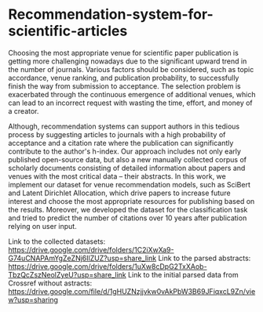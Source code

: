 # Recommendation-system-for-scientific-articles
Choosing the most appropriate venue for scientific paper publication is getting more challenging nowadays due to the significant upward trend in the number of journals. Various factors should be considered, such as topic accordance, venue ranking, and publication probability, to successfully finish the way from submission to acceptance. The selection problem is exacerbated through the continuous emergence of additional venues, which can lead to an incorrect request with wasting the time, effort, and money of a creator.

Although, recommendation systems can support authors in this tedious process by suggesting articles to journals with a high probability of acceptance and a citation rate where the publication can significantly contribute to the author's h-index. Our approach includes not only early published open-source data, but also a new manually collected corpus of scholarly documents consisting of detailed information about papers and venues with the most critical data – their abstracts. In this work, we implement our dataset for venue recommendation models, such as SciBert and Latent Dirichlet Allocation, which drive papers to increase future interest and choose the most appropriate resources for publishing based on the results. Moreover, we developed the dataset for the classification task and tried to predict the number of citations over 10 years after publication relying on user input.

Link to the collected datasets: https://drive.google.com/drive/folders/1C2iXwXa9-G74uCNAPAmYgZeZNj6IlZUZ?usp=share_link
Link to the parsed abstracts: https://drive.google.com/drive/folders/1uXw8cDpG2TxXAob-TbzQcZszNeolZyeU?usp=share_link
Link to the initial parsed data from Crossref without astracts: https://drive.google.com/file/d/1gHUZNzjjvkw0vAkPbW3B69JFiqxcL9Zn/view?usp=sharing
